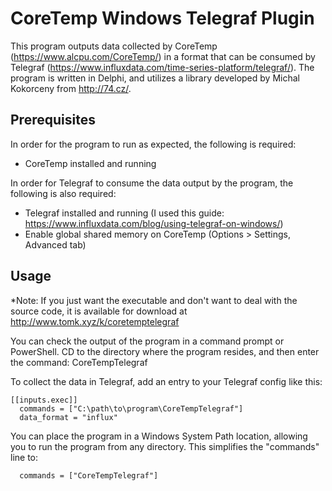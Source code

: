 # CoreTemp Windows Telegraf Plugin

This program outputs data collected by CoreTemp (https://www.alcpu.com/CoreTemp/) in a format that can be consumed by Telegraf (https://www.influxdata.com/time-series-platform/telegraf/). The program is written in Delphi, and utilizes a library developed by Michal Kokorceny from http://74.cz/.

## Prerequisites

In order for the program to run as expected, the following is required:

* CoreTemp installed and running

In order for Telegraf to consume the data output by the program, the following is also required:

* Telegraf installed and running (I used this guide: https://www.influxdata.com/blog/using-telegraf-on-windows/)
* Enable global shared memory on CoreTemp (Options > Settings, Advanced tab)

## Usage

*Note: If you just want the executable and don't want to deal with the source code, it is available for download at http://www.tomk.xyz/k/coretemptelegraf 

You can check the output of the program in a command prompt or PowerShell. CD to the directory where the program resides, and then enter the command: CoreTempTelegraf

To collect the data in Telegraf, add an entry to your Telegraf config like this:

    [[inputs.exec]]
      commands = ["C:\path\to\program\CoreTempTelegraf"]
      data_format = "influx"

You can place the program in a Windows System Path location, allowing you to run the program from any directory. This simplifies the "commands" line to:

      commands = ["CoreTempTelegraf"]